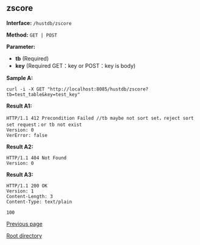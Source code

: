## zscore ##

**Interface:** `/hustdb/zscore`

**Method:** `GET | POST`

**Parameter:** 

*  **tb** (Required)  
*  **key** (Required GET：key or POST：key is body)  

**Sample A:**

    curl -i -X GET "http://localhost:8085/hustdb/zscore?tb=test_table&key=test_key"

**Result A1:**

	HTTP/1.1 412 Precondition Failed //tb maybe not sort set，reject sort set request；or tb not exist
	Version: 0
	VerError: false

**Result A2:**

	HTTP/1.1 404 Not Found
	Version: 0

**Result A3:**

	HTTP/1.1 200 OK
	Version: 1
	Content-Length: 3
	Content-Type: text/plain

	100

[Previous page](../hustdb.md)

[Root directory](../../../index.md)